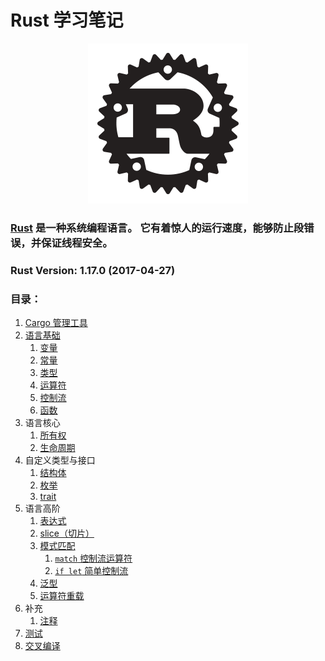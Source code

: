 # Rust 学习笔记

<p align="center"><a target="_blank" href="http://www.rust-lang.org"><img src="logo/rust-logo-256x256-blk.png"></a></p>

<h3><a target="_blank" href="http://www.rust-lang.org">Rust</a> 是一种系统编程语言。 它有着惊人的运行速度，能够防止段错误，并保证线程安全。</h3>





### Rust Version: 1.17.0 (2017-04-27)


### 目录：

1. [Cargo 管理工具](notes/cargo.md)
2. [语言基础](notes/base.md)
    1. [变量](notes/base.md#变量)
    2. [常量](notes/base.md#常量)
    3. [类型](notes/base.md#类型)
    4. [运算符](notes/base.md#运算符)
    5. [控制流](notes/base.md#控制流)
    6. [函数](notes/fn/fn.md)
3. 语言核心
    1. [所有权](notes/ownership.md)
    2. [生命周期](notes/lifetime.md)
4. 自定义类型与接口
    1. [结构体](notes/struct.md)
    2. [枚举](notes/enum.md)
    3. [trait](notes/trait.md)
5. 语言高阶
    1. [表达式](notes/expression.md)
    1. [slice（切片）](notes/std/slice.md)
    1. [模式匹配](notes/match.md)
        1. [`match` 控制流运算符](notes/match.md#match-控制流运算符)
        2. [`if let` 简单控制流](notes/match.md#if-let-简单控制流)
    2. [泛型](notes/generics.md)
    3. [运算符重载](notes/more.md#运算符重载)
6. 补充
    1. [注释](notes/more.md#注释)
6. [测试](notes/testing.md)
7. [交叉编译](notes/cross-compiler.md)













